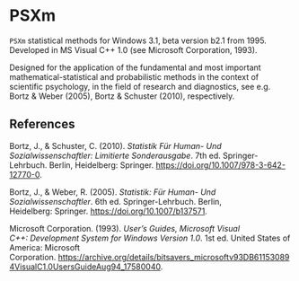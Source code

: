 # PSXm

`PSXm` statistical methods for Windows 3.1, beta version b2.1 from 1995. Developed in MS Visual C++ 1.0 (see Microsoft Corporation, 1993).

Designed for the application of the fundamental and most important mathematical-statistical and probabilistic methods in the context of scientific psychology, in the field of research and diagnostics, see e.g. Bortz & Weber (2005), Bortz & Schuster (2010), respectively.

## References

Bortz, J., & Schuster, C. (2010). *Statistik Für Human- Und Sozialwissenschaftler: Limitierte Sonderausgabe*. 7th ed. Springer-Lehrbuch. Berlin, Heidelberg: Springer. https://doi.org/10.1007/978-3-642-12770-0.

Bortz, J., & Weber, R. (2005). *Statistik: Für Human- Und Sozialwissenschaftler*. 6th ed. Springer-Lehrbuch. Berlin, Heidelberg: Springer. https://doi.org/10.1007/b137571.

Microsoft Corporation. (1993). *User’s Guides, Microsoft Visual C++: Development System for Windows Version 1.0*. 1st ed. United States of America: Microsoft Corporation. https://archive.org/details/bitsavers_microsoftv93DB611530894VisualC1.0UsersGuideAug94_17580040.
